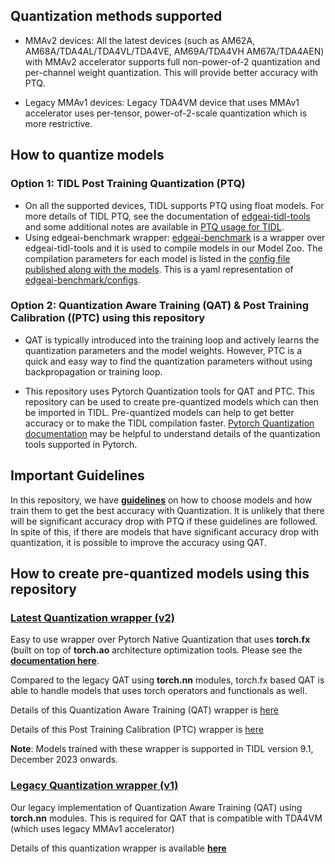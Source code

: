 
## Quantization methods supported
* MMAv2 devices: All the latest devices (such as AM62A, AM68A/TDA4AL/TDA4VL/TDA4VE, AM69A/TDA4VH AM67A/TDA4AEN) with MMAv2 accelerator supports full non-power-of-2 quantization and per-channel weight quantization. This will provide better accuracy with PTQ. 

* Legacy MMAv1 devices: Legacy TDA4VM device that uses MMAv1 accelerator uses per-tensor, power-of-2-scale quantization which is more restrictive.


## How to quantize models
### Option 1: TIDL Post Training Quantization (**PTQ**)
* On all the supported devices, TIDL supports PTQ using float models. For more details of TIDL PTQ, see the documentation of [edgeai-tidl-tools](https://github.com/TexasInstruments/edgeai-tidl-tools) and some additional notes are available in [PTQ usage for TIDL](./v1/docs/tidl_ptq.md). 
* Using edgeai-benchmark wrapper: [edgeai-benchmark](https://github.com/TexasInstruments/edgeai-benchmark) is a wrapper over edgeai-tidl-tools and it is used to compile models in our Model Zoo. The compilation parameters for each model is listed in the [config file published along with the models](https://github.com/TexasInstruments/edgeai-modelzoo/blob/main/models/configs.yaml). This is a yaml representation of [edgeai-benchmark/configs](https://github.com/TexasInstruments/edgeai-benchmark/configs).

### Option 2: Quantization Aware Training (**QAT**) & Post Training Calibration ((**PTC**) using this repository
* QAT is typically introduced into the training loop and actively learns the quantization parameters and the model weights. However, PTC is a quick and easy way to find the quantization parameters without using backpropagation or training loop.

* This repository uses Pytorch Quantization tools for QAT and PTC. This repository can be used to create pre-quantized models which can then be imported in TIDL. Pre-quantized models can help to get better accuracy or to make the TIDL compilation faster. [Pytorch Quantization documentation](https://pytorch.org/docs/stable/quantization.html) may be helpful to understand details of the quantization tools supported in Pytorch.


## Important Guidelines
In this repository, we have  [**guidelines**](./docs/guidelines.md) on how to choose models and how train them to get the best accuracy with Quantization. It is unlikely that there will be significant accuracy drop with PTQ if these guidelines are followed. In spite of this, if there are models that have significant accuracy drop with quantization, it is possible to improve the accuracy using QAT.


## How to create pre-quantized models using this repository

### [Latest Quantization wrapper (v2)](./v2)
Easy to use wrapper over Pytorch Native Quantization that uses **torch.fx** (built on top of **torch.ao** architecture optimization tools. Please see the [**documentation here**](./v2/README.md). 

Compared to the legacy QAT using **torch.nn** modules, torch.fx based QAT is able to handle models that uses torch operators and functionals as well. 

Details of this Quantization Aware Training (QAT) wrapper is [here](./v2/docs/qat.md)<br>

Details of this Post Training Calibration (PTC) wrapper is [here](./v2/docs/ptc.md)<br>

**Note**: Models trained with these wrapper is supported in TIDL version 9.1, December 2023 onwards. 


### [Legacy Quantization wrapper (v1)](./v1)
Our legacy implementation of Quantization Aware Training (QAT) using **torch.nn** modules. This is required for QAT that is compatible with TDA4VM (which uses legacy MMAv1 accelerator)<br>

Details of this quantization wrapper is available [**here**](./v1/README.md)

